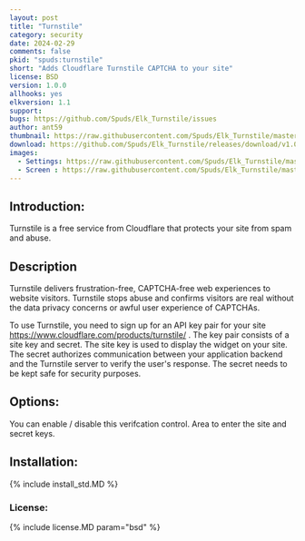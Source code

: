 ```yaml
---
layout: post
title: "Turnstile"
category: security
date: 2024-02-29
comments: false
pkid: "spuds:turnstile"
short: "Adds Cloudflare Turnstile CAPTCHA to your site"
license: BSD
version: 1.0.0
allhooks: yes
elkversion: 1.1
support:
bugs: https://github.com/Spuds/Elk_Turnstile/issues
author: ant59
thumbnail: https://raw.githubusercontent.com/Spuds/Elk_Turnstile/master/sample-images/verification.png
download: https://github.com/Spuds/Elk_Turnstile/releases/download/v1.0.0/Tunstile_1-0-0.zip
images:
  - Settings: https://raw.githubusercontent.com/Spuds/Elk_Turnstile/master/sample-images/settings.png
  - Screen : https://raw.githubusercontent.com/Spuds/Elk_Turnstile/master/sample-images/verification.png
---
```


## Introduction:
Turnstile is a free service from Cloudflare that protects your site from spam and abuse.

## Description
Turnstile delivers frustration-free, CAPTCHA-free web experiences to website visitors. Turnstile stops abuse and confirms visitors are real without the data privacy concerns or awful user experience of CAPTCHAs.

To use Turnstile, you need to sign up for an API key pair for your site https://www.cloudflare.com/products/turnstile/ . The key pair consists of a site key and secret. The site key is used to display the widget on your site. The secret authorizes communication between your application backend and the Turnstile server to verify the user's response. The secret needs to be kept safe for security purposes.

## Options:
You can enable / disable this verifcation control.
Area to enter the site and secret keys.

## Installation:
{% include install_std.MD %}

### License:
{% include license.MD param="bsd" %}